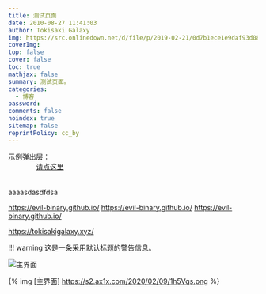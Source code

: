 ```yaml
---
title: 测试页面
date: 2010-08-27 11:41:03
author: Tokisaki Galaxy
img: https://src.onlinedown.net/d/file/p/2019-02-21/0d7b1ece1e9daf93d082fadc8fdbcbdf.jpg
coverImg:
top: false
cover: false
toc: true
mathjax: false
summary: 测试页面。
categories:
  - 博客
password:
comments: false
noindex: true
sitemap: false
reprintPolicy: cc_by
---
```


<style>
        .black_overlay{
            display: none;
            position: absolute;
            top: 0%;
            left: 0%;
            width: 100%;
            height: 100%;
            background-color: black;
            z-index:1001;
            -moz-opacity: 0.8;
            opacity:.80;
            filter: alpha(opacity=88);
        }
        .white_content {
            display: none;
            position: absolute;
            top: 25%;
            left: 25%;
            width: 55%;
            height: 55%;
            padding: 20px;
            border: 10px solid orange;
            background-color: white;
            z-index:1002;
            overflow: auto;
        }
</style>
<p>示例弹出层：<br>　　　　<a href = "javascript:void(0)"onclick = "document.getElementById('light').style.display='block';document.getElementById('fade').style.display='block'">请点这里</a><br>　　　　 </p>
<div id="light" class="white_content"><br>　　　　这是一个层窗口示例程序.<a href = "javascript:void(0)" onclick = "document.getElementById('light').style.display='none';document.getElementById('fade').style.display='none'">点这里关闭本窗口<br>　　　　　　</a><br>　　　　　</div>
<div id="fade" class="black_overlay"></div>

aaaasdasdfdsa

https://evil-binary.github.io/
https://evil-binary.github.io/
https://evil-binary.github.io/

https://tokisakigalaxy.xyz/

<link rel="stylesheet" href="https://cdn.bootcss.com/aplayer/1.10.1/APlayer.min.css">
<div id="aplayer"></div>
<script src="https://cdn.bootcss.com/aplayer/1.10.1/APlayer.min.js"></script>
<script>const ap = new APlayer({    container: document.getElementById('aplayer'),
    audio: [{
        name: 'Renegade',
        artist: '塞壬唱片-MSR',
        url: 'http://music.163.com/song/media/outer/url?id=1444493657.mp3',
        cover: 'http://p1.music.126.net/qKU7UETrrdH-x7cZf-FfIw==/109951164949003058.jpg'
    }]});</script>

!!! warning
    这是一条采用默认标题的警告信息。

![主界面](https://s2.ax1x.com/2020/02/09/1h5Vqs.png)


{% img [主界面] https://s2.ax1x.com/2020/02/09/1h5Vqs.png %}

